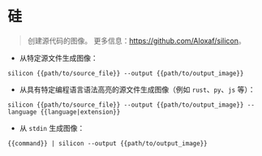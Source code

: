 # 硅

> 创建源代码的图像。
> 更多信息：<https://github.com/Aloxaf/silicon>。

- 从特定源文件生成图像：

`silicon {{path/to/source_file}} --output {{path/to/output_image}}`

- 从具有特定编程语言语法高亮的源文件生成图像（例如 `rust`、`py`、`js` 等）：

`silicon {{path/to/source_file}} --output {{path/to/output_image}} --language {{language|extension}}`

- 从 `stdin` 生成图像：

`{{command}} | silicon --output {{path/to/output_image}}`